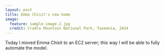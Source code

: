 ```yaml
---
layout: post
title: Emma Chisit's new home
image:
  feature: sample-image-2.jpg
  credit: Cradle Mountain National Park, Tasmania, 2014
---
```

Today I moved Emma Chisit to an EC2 server; this way I will be able to fully automate the model.
